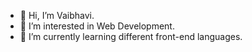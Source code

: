 - 👋 Hi, I’m Vaibhavi.
- 👀 I’m interested in Web Development.
- 🌱 I’m currently learning different front-end languages.
  

<!---
itsvaibhu/itsvaibhu is a ✨ special ✨ repository because its `README.md` (this file) appears on your GitHub profile.
You can click the Preview link to take a look at your changes.
--->
